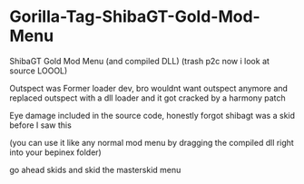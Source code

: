 # Gorilla-Tag-ShibaGT-Gold-Mod-Menu
ShibaGT Gold Mod Menu (and compiled DLL) (trash p2c now i look at source LOOOL)

Outspect was Former loader dev, bro wouldnt want outspect anymore and replaced outspect with a dll loader and it got cracked by a harmony patch

Eye damage included in the source code, honestly forgot shibagt was a skid before I saw this

(you can use it like any normal mod menu by dragging the compiled dll right into your bepinex folder)

go ahead skids and skid the masterskid menu
